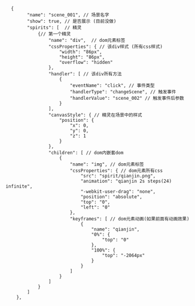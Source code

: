       {
            "name": "scene_001", // 场景名字
            "show": true, // 是否展示 (目前没做)
            "spirits": [  // 精灵
                {// 第一个精灵
                    "name": "div",  // dom元素标签
                    "cssProperties": { // 该div样式 (所有css样式)
                        "width": "86px",
                        "height": "86px",
                        "overflow": "hidden"
                    },
                    "handler": [ // 该div所有方法
                        {
                            "eventName": "click", // 事件类型
                            "handlerType": "changeScene", // 触发事件
                            "handlerValue": "scene_002" // 触发事件后参数
                        }
                    ],
                    "canvasStyle": { // 精灵在场景中的样式
                        "position": {
                            "x": 0,
                            "y": 0,
                            "z": 1
                        }
                    },
                    "children": [ // dom内嵌套dom
                        {
                            "name": "img", // dom元素标签
                            "cssProperties": { // dom元素所有css
                                "src": "spirit/qianjin.png",
                                "animation": "qianjin 2s steps(24) infinite",
                                "-webkit-user-drag": "none",
                                "position": "absolute",
                                "top": "0",
                                "left": "0"
                            },
                            "keyframes": [ // dom元素动画(如果前面有动画效果)
                                {
                                    "name": "qianjin",
                                    "0%": {
                                        "top": "0"
                                    },
                                    "100%": {
                                        "top": "-2064px"
                                    }
                                }
                            ]
                        }
                    ]
                }
            ]
        },